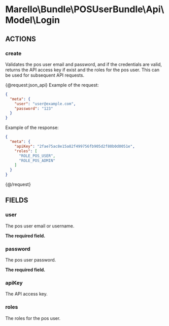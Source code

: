 # Marello\Bundle\POSUserBundle\Api\Model\Login

## ACTIONS

### create

Validates the pos user email and password, and if the credentials are valid, returns the API access key if exist and the roles for the pos user.
This can be used for subsequent API requests.

{@request:json_api}
Example of the request:

```JSON
{
  "meta": {
    "user": "user@example.com",
    "password": "123"
  }
}
```

Example of the response:

```JSON
{
  "meta": {
    "apiKey": "2fae75ac8e15a82f499756fb905d2f80b0d0051e",
    "roles": [
      "ROLE_POS_USER",
      "ROLE_POS_ADMIN"
    ]
  }
}
```
{@/request}

## FIELDS

### user

The pos user email or username.

**The required field.**

### password

The pos user password.

**The required field.**

### apiKey

The API access key.

### roles

The roles for the pos user.